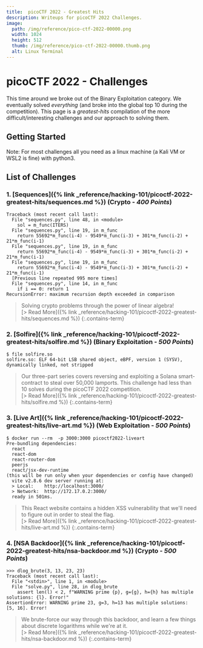 ```yaml
---
title:  picoCTF 2022 - Greatest Hits
description: Writeups for picoCTF 2022 Challenges.
image:
  path: /img/reference/pico-ctf-2022-00000.png
  width: 1024
  height: 512
  thumb: /img/reference/pico-ctf-2022-00000.thumb.png
  alt: Linux Terminal
---
```


# picoCTF 2022 - Challenges

This time around we broke out of the Binary Exploitation category. We eventually solved *everything* (and broke into the global top 10 during the competition). This page is a *greatest-hits* compilation of the more difficult/interesting challenges and our approach to solving them.

## Getting Started

Note: For most challenges all you need as a linux machine (a Kali VM or WSL2 is fine) with python3.

## List of Challenges

### 1. [Sequences]({% link _reference/hacking-101/picoctf-2022-greatest-hits/sequences.md %}) (**Crypto** - *400 Points*)

>
```
Traceback (most recent call last):
  File "sequences.py", line 48, in <module>
    sol = m_func(ITERS)
  File "sequences.py", line 19, in m_func
    return 55692*m_func(i-4) - 9549*m_func(i-3) + 301*m_func(i-2) + 21*m_func(i-1)
  File "sequences.py", line 19, in m_func
    return 55692*m_func(i-4) - 9549*m_func(i-3) + 301*m_func(i-2) + 21*m_func(i-1)
  File "sequences.py", line 19, in m_func
    return 55692*m_func(i-4) - 9549*m_func(i-3) + 301*m_func(i-2) + 21*m_func(i-1)
  [Previous line repeated 995 more times]
  File "sequences.py", line 14, in m_func
    if i == 0: return 1
RecursionError: maximum recursion depth exceeded in comparison
```
> Solving crypto problems through the power of linear algebra!  
> [> Read More]({% link _reference/hacking-101/picoctf-2022-greatest-hits/sequences.md %})
{:.contains-term}

### 2. [Solfire]({% link _reference/hacking-101/picoctf-2022-greatest-hits/solfire.md %}) (**Binary Exploitation** - *500 Points*)

>
```
$ file solfire.so
solfire.so: ELF 64-bit LSB shared object, eBPF, version 1 (SYSV), dynamically linked, not stripped
```
> Our three-part series covers reversing and exploiting a Solana smart-contract to steal over 50,000 lamports. This challenge had less than 10 solves during the picoCTF 2022 competition.  
> [> Read More]({% link _reference/hacking-101/picoctf-2022-greatest-hits/solfire.md %})
{:.contains-term}


### 3. [Live Art]({% link _reference/hacking-101/picoctf-2022-greatest-hits/live-art.md %}) (**Web Exploitation** - *500 Points*)

>
```
$ docker run --rm  -p 3000:3000 picoctf2022-liveart
Pre-bundling dependencies:
  react
  react-dom
  react-router-dom
  peerjs
  react/jsx-dev-runtime
(this will be run only when your dependencies or config have changed)
  vite v2.8.6 dev server running at:
  > Local:    http://localhost:3000/
  > Network:  http://172.17.0.2:3000/
  ready in 501ms.
```
> This React website contains a hidden XSS vulnerability that we'll need to figure out in order to steal the flag.  
> [> Read More]({% link _reference/hacking-101/picoctf-2022-greatest-hits/live-art.md %})
{:.contains-term}

### 4. [NSA Backdoor]({% link _reference/hacking-101/picoctf-2022-greatest-hits/nsa-backdoor.md %}) (**Crypto** - *500 Points*)

>
```
>>> dlog_brute(3, 13, 23, 23)
Traceback (most recent call last):
  File "<stdin>", line 1, in <module>
  File "solve.py", line 28, in dlog_brute
    assert len(l) < 2, f"WARNING prime {p}, g={g}, h={h} has multiple solutions: {l}. Error!"
AssertionError: WARNING prime 23, g=3, h=13 has multiple solutions: [5, 16]. Error!
```
> We brute-force our way through this backdoor, and learn a few things about discrete logarithms while we're at it.  
> [> Read More]({% link _reference/hacking-101/picoctf-2022-greatest-hits/nsa-backdoor.md %})
{:.contains-term}